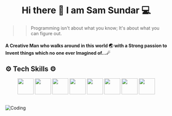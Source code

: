 <h1 align=center> Hi there 👋 I am Sam Sundar 💻 </h1>

>> Programming isn't about what you know; It's about what you can figure out.

#### A Creative Man who walks around in this world 🌏 with a Strong passion to Invent things which no one ever Imagined of...☄

## ⚙ Tech Skills ⚙
<div align = center>
<span><img src="https://www.vectorlogo.zone/logos/w3_html5/w3_html5-icon.svg" height = "50" />
<img src="https://www.vectorlogo.zone/logos/w3_css/w3_css-icon.svg" height = "50" />
<img src="https://www.vectorlogo.zone/logos/javascript/javascript-icon.svg" height = "50" />
<img src="https://www.vectorlogo.zone/logos/reactjs/reactjs-ar21.svg" height = "50" />
<img src="https://www.vectorlogo.zone/logos/python/python-horizontal.svg" height = "50" />
<img src="https://www.vectorlogo.zone/logos/getbootstrap/getbootstrap-icon.svg" height = "50" />
<img src="https://www.vectorlogo.zone/logos/github/github-icon.svg" height = "50" />
<img src="https://www.vectorlogo.zone/logos/jquery/jquery-icon.svg" height = "50" /></span></div></br>

![Coding](https://cdn.pixabay.com/photo/2016/03/23/14/55/matrix-1274888_960_720.png)

<!--
**SamSundar506/SamSundar506** is a ✨ _special_ ✨ repository because its `README.md` (this file) appears on your GitHub profile.

Here are some ideas to get you started:

- 🔭 I’m currently working on ...
- 🌱 I’m currently learning ...
- 👯 I’m looking to collaborate on ...
- 🤔 I’m looking for help with ...
- 💬 Ask me about ...
- 📫 How to reach me: ...
- 😄 Pronouns: ...
- ⚡ Fun fact: ...
-->
